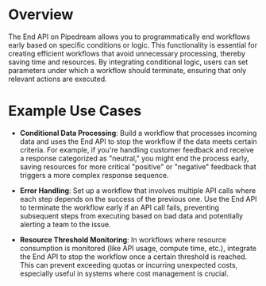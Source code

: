 # Overview

The End API on Pipedream allows you to programmatically end workflows early based on specific conditions or logic. This functionality is essential for creating efficient workflows that avoid unnecessary processing, thereby saving time and resources. By integrating conditional logic, users can set parameters under which a workflow should terminate, ensuring that only relevant actions are executed.

# Example Use Cases

- **Conditional Data Processing**: Build a workflow that processes incoming data and uses the End API to stop the workflow if the data meets certain criteria. For example, if you're handling customer feedback and receive a response categorized as "neutral," you might end the process early, saving resources for more critical "positive" or "negative" feedback that triggers a more complex response sequence.

- **Error Handling**: Set up a workflow that involves multiple API calls where each step depends on the success of the previous one. Use the End API to terminate the workflow early if an API call fails, preventing subsequent steps from executing based on bad data and potentially alerting a team to the issue.

- **Resource Threshold Monitoring**: In workflows where resource consumption is monitored (like API usage, compute time, etc.), integrate the End API to stop the workflow once a certain threshold is reached. This can prevent exceeding quotas or incurring unexpected costs, especially useful in systems where cost management is crucial.
